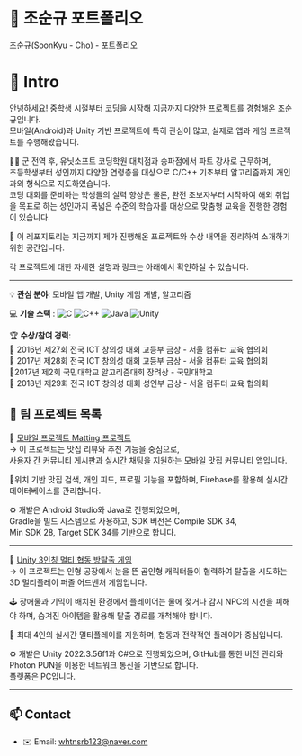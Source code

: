 # 👋 조순규 포트폴리오
조순규(SoonKyu - Cho) - 포트폴리오

# 📝  Intro

안녕하세요! 중학생 시절부터 코딩을 시작해 지금까지 다양한 프로젝트를 경험해온 조순규입니다.  
모바일(Android)과 Unity 기반 프로젝트에 특히 관심이 많고, 실제로 앱과 게임 프로젝트를 수행해왔습니다.  

👨‍🏫 군 전역 후, 유닛소프트 코딩학원 대치점과 송파점에서 파트 강사로 근무하며,  
초등학생부터 성인까지 다양한 연령층을 대상으로 C/C++ 기초부터 알고리즘까지 개인 과외 형식으로 지도하였습니다.  
코딩 대회를 준비하는 학생들의 실력 향상은 물론, 완전 초보자부터 시작하여 해외 취업을 목표로 하는 성인까지 폭넓은 수준의 학습자를 대상으로 맞춤형 교육을 진행한 경험이 있습니다.  

📀 이 레포지토리는 지금까지 제가 진행해온 프로젝트와 수상 내역을 정리하여 소개하기 위한 공간입니다.    

각 프로젝트에 대한 자세한 설명과 링크는 아래에서 확인하실 수 있습니다.  

---

💡 **관심 분야**: 모바일 앱 개발, Unity 게임 개발, 알고리즘  

💻 **기술 스택**  : ![C](https://img.shields.io/badge/C-A8B9CC?style=flat&logo=c&logoColor=white)
![C++](https://img.shields.io/badge/C++-00599C?style=flat&logo=c%2B%2B&logoColor=white)
![Java](https://img.shields.io/badge/Java-007396?style=flat&logo=java&logoColor=white) 
![Unity](https://img.shields.io/badge/Unity-000000?style=flat&logo=unity&logoColor=white) 

🏆 **수상/참여 경력**:  
   🥇 2016년 제27회 전국 ICT 창의성 대회 고등부 금상 - 서울 컴퓨터 교육 협의회  
   🥇 2017년 제28회 전국 ICT 창의성 대회 고등부 금상 - 서울 컴퓨터 교육 협의회  
   🥉2017년 제2회 국민대학교 알고리즘대회 장려상 - 국민대학교  
   🥇 2018년 제29회 전국 ICT 창의성 대회 성인부 금상 - 서울 컴퓨터 교육 협의회  



## 🔗 팀 프로젝트 목록

📱 [모바일 프로젝트 Matting 프로젝트](https://github.com/whtnsrb123/mobile-project-matting)  
 →
 이 프로젝트는 맛집 리뷰와 추천 기능을 중심으로,  
 사용자 간 커뮤니티 게시판과 실시간 채팅을 지원하는 모바일 맛집 커뮤니티 앱입니다.  

📍위치 기반 맛집 검색, 개인 피드, 프로필 기능을 포함하며,  Firebase를 활용해 실시간 데이터베이스를 관리합니다.  

⚙️ 개발은 Android Studio와 Java로 진행되었으며,   
Gradle을 빌드 시스템으로 사용하고, 
SDK 버전은 Compile SDK 34,  
Min SDK 28, Target SDK 34를 기반으로 합니다.  

---

🧸 [Unity 3인칭 멀티 협동 방탈출 게임](https://github.com/whtnsrb123/capstone-2025-17)  
  → 이 프로젝트는 인형 공장에서 눈을 뜬 곰인형 캐릭터들이 협력하여 탈출을 시도하는 3D 멀티플레이 퍼즐 어드벤처 게임입니다.  

🕹️ 장애물과 기믹이 배치된 환경에서 플레이어는 물에 젖거나 감시 NPC의 시선을 피해야 하며, 숨겨진 아이템을 활용해 탈출 경로를 개척해야 합니다.  

👥 최대 4인의 실시간 멀티플레이를 지원하며, 협동과 전략적인 플레이가 중심입니다.  

⚙️ 개발은 Unity 2022.3.56f1과 C#으로 진행되었으며, GitHub를 통한 버전 관리와 Photon PUN을 이용한 네트워크 통신을 기반으로 합니다.  
플랫폼은 PC입니다.  
  
---

## 📫 Contact

- ✉️ Email: whtnsrb123@naver.com

